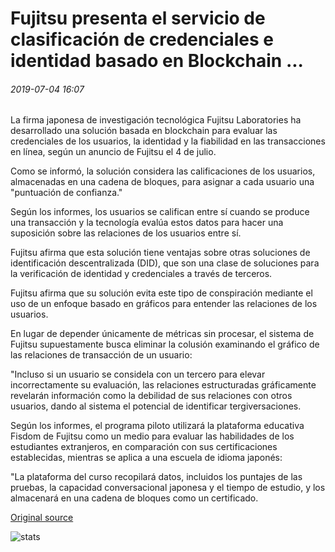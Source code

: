 # Fujitsu presenta el servicio de clasificación de credenciales e identidad basado en Blockchain ...

###### 2019-07-04 16:07

La firma japonesa de investigación tecnológica Fujitsu Laboratories ha desarrollado una solución basada en blockchain para evaluar las credenciales de los usuarios, la identidad y la fiabilidad en las transacciones en línea, según un anuncio de Fujitsu el 4 de julio.

Como se informó, la solución considera las calificaciones de los usuarios, almacenadas en una cadena de bloques, para asignar a cada usuario una "puntuación de confianza."

Según los informes, los usuarios se califican entre sí cuando se produce una transacción y la tecnología evalúa estos datos para hacer una suposición sobre las relaciones de los usuarios entre sí.

Fujitsu afirma que esta solución tiene ventajas sobre otras soluciones de identificación descentralizada (DID), que son una clase de soluciones para la verificación de identidad y credenciales a través de terceros.

Fujitsu afirma que su solución evita este tipo de conspiración mediante el uso de un enfoque basado en gráficos para entender las relaciones de los usuarios.

En lugar de depender únicamente de métricas sin procesar, el sistema de Fujitsu supuestamente busca eliminar la colusión examinando el gráfico de las relaciones de transacción de un usuario:

"Incluso si un usuario se considela con un tercero para elevar incorrectamente su evaluación, las relaciones estructuradas gráficamente revelarán información como la debilidad de sus relaciones con otros usuarios, dando al sistema el potencial de identificar tergiversaciones.

Según los informes, el programa piloto utilizará la plataforma educativa Fisdom de Fujitsu como un medio para evaluar las habilidades de los estudiantes extranjeros, en comparación con sus certificaciones establecidas, mientras se aplica a una escuela de idioma japonés:

"La plataforma del curso recopilará datos, incluidos los puntajes de las pruebas, la capacidad conversacional japonesa y el tiempo de estudio, y los almacenará en una cadena de bloques como un certificado.

[Original source](https://cointelegraph.com/news/fujitsu-unveils-blockchain-based-identity-and-credential-rating-service)

![stats](https://c.statcounter.com/11760860/0/a89fa40b/1/ "stats")